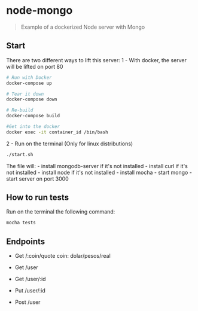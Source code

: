 # node-mongo

> Example of a dockerized Node server with Mongo

## Start

There are two different ways to lift this server:
1 - With docker, the server will be lifted on port 80
```bash
# Run with Docker
docker-compose up

# Tear it down
docker-compose down

# Re-build
docker-compose build

#Get into the docker
docker exec -it container_id /bin/bash
```

2 - Run on the terminal (Only for linux distributions)
```bash
./start.sh
```
The file will:
    - install mongodb-server if it's not installed
    - install curl if it's not installed
    - install node if it's not installed
    - install mocha 
    - start mongo
    - start server on port 3000

## How to run tests

Run on the terminal the following command:
```bash
mocha tests
``` 

## Endpoints

- Get /:coin/quote
    coin: dolar/pesos/real

- Get /user

- Get /user/:id

- Put /user/:id

- Post /user


